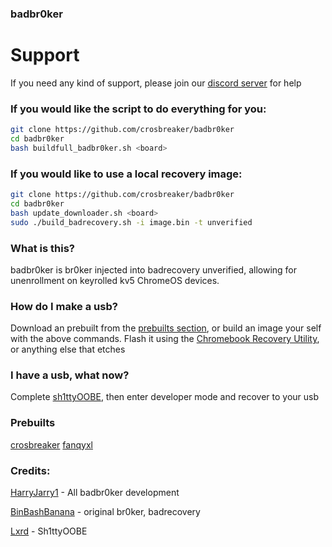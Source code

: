 ### badbr0ker
# Support
If you need any kind of support, please join our [discord server](https://discord.gg/nrMVY29MUb) for help
### If you would like the script to do everything for you:
```bash
git clone https://github.com/crosbreaker/badbr0ker
cd badbr0ker
bash buildfull_badbr0ker.sh <board>
```
### If you would like to use a local recovery image:
```bash
git clone https://github.com/crosbreaker/badbr0ker
cd badbr0ker
bash update_downloader.sh <board>
sudo ./build_badrecovery.sh -i image.bin -t unverified
```
### What is this?
badbr0ker is br0ker injected into badrecovery unverified, allowing for unenrollment on keyrolled kv5 ChromeOS devices.
### How do I make a usb?
Download an prebuilt from the [prebuilts section](#prebuilts), or build an image your self with the above commands.  Flash it using the [Chromebook Recovery Utility](https://chromewebstore.google.com/detail/chromebook-recovery-utili/pocpnlppkickgojjlmhdmidojbmbodfm), or anything else that etches
### I have a usb, what now?
Complete [sh1ttyOOBE](https://github.com/crosbreaker/sh1ttyOOBE), then enter developer mode and recover to your usb
### Prebuilts
[crosbreaker](https://dl.crosbreaker.dev/ChromeOS/badbr0ker/)
[fanqyxl](https://dl.fanqyxl.net/Crosbreaker/badbr0ker)
### Credits:
[HarryJarry1](https://github.com/HarryJarry1) - All badbr0ker development

[BinBashBanana](https://github.com/binbashbanana) - original br0ker, badrecovery

[Lxrd](https://github.com/SPIRAME) - Sh1ttyOOBE
